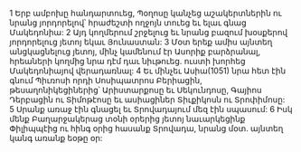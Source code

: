 1 Երբ ամբոխը հանդարտուեց, Պօղոսը կանչեց աշակերտներին ու նրանց յորդորելով՝ հրաժեշտի ողջոյն տուեց եւ ելաւ գնաց Մակեդոնիա: 2 Այդ կողմերում շրջելուց եւ նրանց բազում խօսքերով յորդորելուց յետոյ եկաւ Յունաստան: 3 Մօտ երեք ամիս այնտեղ անցկացնելուց յետոյ, մինչ կամենում էր Ասորիք բարձրանալ, հրեաների կողմից նրա դէմ դաւ նիւթուեց. ուստի խորհեց Մակեդոնիայով վերադառնալ: 4 Եւ մինչեւ Ասիա(1051) նրա հետ էին գնում Պիւռոսի որդի Սոսիպատրոս Բերիացին, թեսաղոնիկեցիներից՝ Արիստարքոսը եւ Սեկունդոսը, Գայիոս Դերբացին ու Տիմոթէոսը եւ ասիացիներ Տիւքիկոսն ու Տրոփիմոսը: 5 Սրանք առաջ էին գնացել եւ Տրովադայում մեզ էին սպասում: 6 Իսկ մենք Բաղարջակերաց տօնի օրերից յետոյ նաւարկեցինք Փիլիպպէից ու հինգ օրից հասանք Տրովադա, նրանց մօտ. այնտեղ կանգ առանք եօթը օր:
